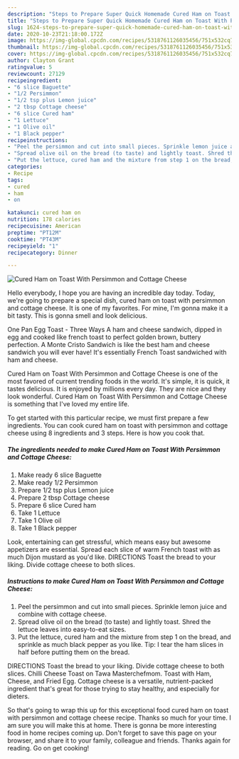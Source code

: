 ```yaml
---
description: "Steps to Prepare Super Quick Homemade Cured Ham on Toast With Persimmon and Cottage Cheese"
title: "Steps to Prepare Super Quick Homemade Cured Ham on Toast With Persimmon and Cottage Cheese"
slug: 1624-steps-to-prepare-super-quick-homemade-cured-ham-on-toast-with-persimmon-and-cottage-cheese
date: 2020-10-23T21:18:00.172Z
image: https://img-global.cpcdn.com/recipes/5318761126035456/751x532cq70/cured-ham-on-toast-with-persimmon-and-cottage-cheese-recipe-main-photo.jpg
thumbnail: https://img-global.cpcdn.com/recipes/5318761126035456/751x532cq70/cured-ham-on-toast-with-persimmon-and-cottage-cheese-recipe-main-photo.jpg
cover: https://img-global.cpcdn.com/recipes/5318761126035456/751x532cq70/cured-ham-on-toast-with-persimmon-and-cottage-cheese-recipe-main-photo.jpg
author: Clayton Grant
ratingvalue: 5
reviewcount: 27129
recipeingredient:
- "6 slice Baguette"
- "1/2 Persimmon"
- "1/2 tsp plus Lemon juice"
- "2 tbsp Cottage cheese"
- "6 slice Cured ham"
- "1 Lettuce"
- "1 Olive oil"
- "1 Black pepper"
recipeinstructions:
- "Peel the persimmon and cut into small pieces. Sprinkle lemon juice and combine with cottage cheese."
- "Spread olive oil on the bread (to taste) and lightly toast. Shred the lettuce leaves into easy-to-eat sizes."
- "Put the lettuce, cured ham and the mixture from step 1 on the bread, and sprinkle as much black pepper as you like. Tip: I tear the ham slices in half before putting them on the bread."
categories:
- Recipe
tags:
- cured
- ham
- on

katakunci: cured ham on 
nutrition: 178 calories
recipecuisine: American
preptime: "PT12M"
cooktime: "PT43M"
recipeyield: "1"
recipecategory: Dinner

---
```



![Cured Ham on Toast With Persimmon and Cottage Cheese](https://img-global.cpcdn.com/recipes/5318761126035456/751x532cq70/cured-ham-on-toast-with-persimmon-and-cottage-cheese-recipe-main-photo.jpg)

Hello everybody, I hope you are having an incredible day today. Today, we're going to prepare a special dish, cured ham on toast with persimmon and cottage cheese. It is one of my favorites. For mine, I'm gonna make it a bit tasty. This is gonna smell and look delicious.

One Pan Egg Toast - Three Ways A ham and cheese sandwich, dipped in egg and cooked like french toast to perfect golden brown, buttery perfection. A Monte Cristo Sandwich is like the best ham and cheese sandwich you will ever have! It&#39;s essentially French Toast sandwiched with ham and cheese.

Cured Ham on Toast With Persimmon and Cottage Cheese is one of the most favored of current trending foods in the world. It's simple, it is quick, it tastes delicious. It is enjoyed by millions every day. They are nice and they look wonderful. Cured Ham on Toast With Persimmon and Cottage Cheese is something that I've loved my entire life.


To get started with this particular recipe, we must first prepare a few ingredients. You can cook cured ham on toast with persimmon and cottage cheese using 8 ingredients and 3 steps. Here is how you cook that.

<!--inarticleads1-->

##### The ingredients needed to make Cured Ham on Toast With Persimmon and Cottage Cheese:

1. Make ready 6 slice Baguette
1. Make ready 1/2 Persimmon
1. Prepare 1/2 tsp plus Lemon juice
1. Prepare 2 tbsp Cottage cheese
1. Prepare 6 slice Cured ham
1. Take 1 Lettuce
1. Take 1 Olive oil
1. Take 1 Black pepper


Look, entertaining can get stressful, which means easy but awesome appetizers are essential. Spread each slice of warm French toast with as much Dijon mustard as you&#39;d like. DIRECTIONS Toast the bread to your liking. Divide cottage cheese to both slices. 

<!--inarticleads2-->

##### Instructions to make Cured Ham on Toast With Persimmon and Cottage Cheese:

1. Peel the persimmon and cut into small pieces. Sprinkle lemon juice and combine with cottage cheese.
1. Spread olive oil on the bread (to taste) and lightly toast. Shred the lettuce leaves into easy-to-eat sizes.
1. Put the lettuce, cured ham and the mixture from step 1 on the bread, and sprinkle as much black pepper as you like. Tip: I tear the ham slices in half before putting them on the bread.


DIRECTIONS Toast the bread to your liking. Divide cottage cheese to both slices. Chilli Cheese Toast on Tawa Masterchefmom. Toast with Ham, Cheese, and Fried Egg. Cottage cheese is a versatile, nutrient-packed ingredient that&#39;s great for those trying to stay healthy, and especially for dieters. 

So that's going to wrap this up for this exceptional food cured ham on toast with persimmon and cottage cheese recipe. Thanks so much for your time. I am sure you will make this at home. There is gonna be more interesting food in home recipes coming up. Don't forget to save this page on your browser, and share it to your family, colleague and friends. Thanks again for reading. Go on get cooking!
